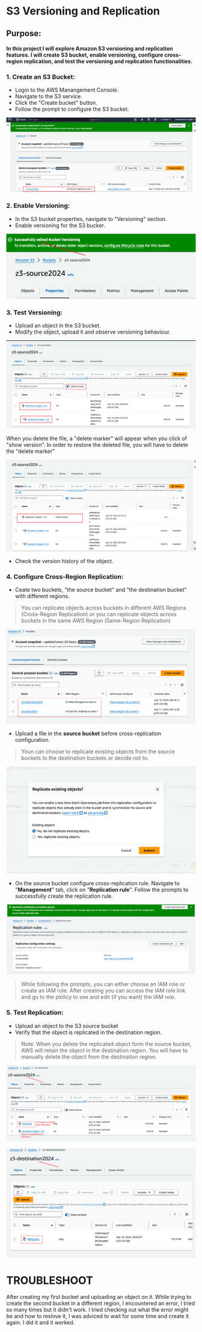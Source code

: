 # S3 Versioning and Replication

## Purpose:
#### In this project I will explore Amazon S3 versioning and replication features. I will create S3 bucket, enable versioning, configure cross-region replication, and test the versioning and replication functionalities.

### 1. Create an S3 Bucket:
- Login to the AWS Manangement Console.
- Navigate to the S3 service.
- Click the "Create bucket" button.
- Follow the prompt to configure the S3 bucket.

![create bucket](./img/b1.png)
### 2. Enable Versioning:
- In the S3 bucket properties, navigate to "Versioning" section.
- Enable versioning for the S3 bucker.

![enable versioning](./img/v1.png)
### 3. Test Versioning:
- Upload an object in the S3 bucket.
- Modify the object, upload it and observe versioning behaviour.

![versioning observation](./img/vc1.png)

When you delete the file, a "delete marker" will appear when you click of "show version". In order to restore the deleted file, you will have to delete the "delete marker"

![delete file](./img/vc2.png)
- Check the version history of the object. 
### 4. Configure Cross-Region Replication:
- Ceate two buckets, "the source bucket" and "the destination bucket" with different regions.
> You can replicate objects across buckets in different AWS Regions (Cross-Region Replication) or you can replicate objects across buckets in the same AWS Region (Same-Region Replication)

![bucket 2 with different region](./img/b2.png)
- Upload a file in the **source bucket** before cross-replication configuration.

>Youn can choose to replicate existing objects from the source buckets to the destination buckets or decide not to.

![replication options](./img/rep:opt.png)
- On the source bucket configure cross-replication rule. Navigate to "**Management**" tab, click on "**Replication rule**". Follow the prompts to successfully create the replication rule.

![created replication rule](./img/rep:done.png)
>While following the prompts, you can either choose an IAM role or create an IAM role. After creating you can access the IAM role link and go to the plolicy to see and edit (if you want) the IAM role.
### 5. Test Replication:
- Upload an object to the S3 source bucket
- Verify that the object is replicated in the destination region.
> Note: When you delete the replicated object form the source bucket, AWS will retain the object in the destination region. You will have to manually delete the object from the destination region.

![source ooject](./img/source.png)

![destination](./img/desti.png)

# TROUBLESHOOT
After creating my first bucket and uploading an object on it. While trying to create the second bucket in a different region, I encountered an error, I tried so many times but it didn't work. I tried checking out what the error might be and how to reslove it, I was adviced to wait for some time and create it again. I did it and it worked.
